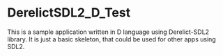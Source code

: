 # DerelictSDL2_D_Test
This is a sample application written in D language using Derelict-SDL2 library. It is just a basic skeleton, that could be used for other apps using SDL2.
